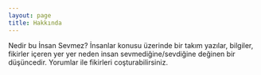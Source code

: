 ```yaml
---
layout: page
title: Hakkında
---
```

Nedir bu İnsan Sevmez? İnsanlar konusu üzerinde bir takım yazılar, bilgiler, fikirler içeren yer yer neden insan sevmediğine/sevdiğine değinen bir düşüncedir. 
Yorumlar ile fikirleri coşturabilirsiniz. 